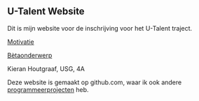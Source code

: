 ## U-Talent Website

Dit is mijn website voor de inschrijving voor het U-Talent traject.

[Motivatie](kippenjongen.github.io/motivatie/)

[Bètaonderwerp](kippenjongen.github.io/onderwerp/)

Kieran Houtgraaf, USG, 4A


Deze website is gemaakt op github.com, waar ik ook andere [programmeerprojecten](https://github.com/kippenjongen) heb.
